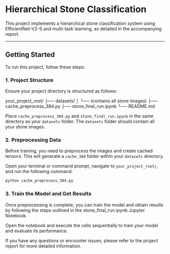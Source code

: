 # Hierarchical Stone Classification

This project implements a hierarchical stone classification system using EfficientNet-V2-S and multi-task learning, as detailed in the accompanying report.

---

## Getting Started

To run this project, follow these steps:

### 1. Project Structure

Ensure your project directory is structured as follows:

your_project_root/
├── datasets/
│   └── (contains all stone images)
├── cache_preprocess_384.py
├── stone_final_run.ipynb
└── README.md

Place `cache_preprocess_384.py` and `stone_final_run.ipynb` in the same directory as your `datasets` folder. The `datasets` folder should contain all your stone images.

### 2. Preprocessing Data

Before training, you need to preprocess the images and create cached tensors. This will generate a `cache_384` folder within your `datasets` directory.

Open your terminal or command prompt, navigate to `your_project_root/`, and run the following command:

```bash
python cache_preprocess_384.py
```

### 3. Train the Model and Get Results
Once preprocessing is complete, you can train the model and obtain results by following the steps outlined in the stone_final_run.ipynb Jupyter Notebook.

Open the notebook and execute the cells sequentially to train your model and evaluate its performance.

If you have any questions or encounter issues, please refer to the project report for more detailed information.
